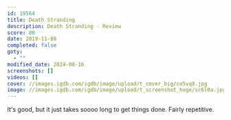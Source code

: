 ```yaml
---
id: 19564
title: Death Stranding
description: Death Stranding - Review
score: 80
date: 2019-11-08
completed: false
goty:
  - ""
modified_date: 2024-08-16
screenshots: []
videos: []
cover: //images.igdb.com/igdb/image/upload/t_cover_big/co5vq8.jpg
image: //images.igdb.com/igdb/image/upload/t_screenshot_huge/sc6l0a.jpg
---
```

It's good, but it just takes soooo long to get things done. Fairly repetitive.
